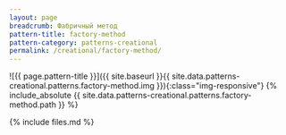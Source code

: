 ```yaml
---
layout: page
breadcrumb: Фабричный метод
pattern-title: factory-method
pattern-category: patterns-creational
permalink: /creational/factory-method/
---
```

![{{ page.pattern-title }}]({{ site.baseurl }}{{ site.data.patterns-creational.patterns.factory-method.img }}){:class="img-responsive"}
{% include_absolute {{ site.data.patterns-creational.patterns.factory-method.path }} %}

{% include files.md %}
